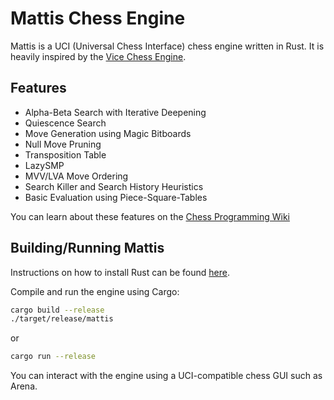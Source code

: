 # Mattis Chess Engine
Mattis is a UCI (Universal Chess Interface) chess engine written in Rust. 
It is heavily inspired by the [Vice Chess Engine](https://github.com/bluefeversoft/vice).

## Features

- Alpha-Beta Search with Iterative Deepening
- Quiescence Search
- Move Generation using Magic Bitboards
- Null Move Pruning
- Transposition Table
- LazySMP
- MVV/LVA Move Ordering
- Search Killer and Search History Heuristics
- Basic Evaluation using Piece-Square-Tables

You can learn about these features on the [Chess Programming Wiki](https://www.chessprogramming.org)

## Building/Running Mattis
Instructions on how to install Rust can be found [here](https://www.rust-lang.org/tools/install).

Compile and run the engine using Cargo:

```bash
cargo build --release
./target/release/mattis
```
or
```bash
cargo run --release
```

You can interact with the engine using a UCI-compatible chess GUI such as Arena.
